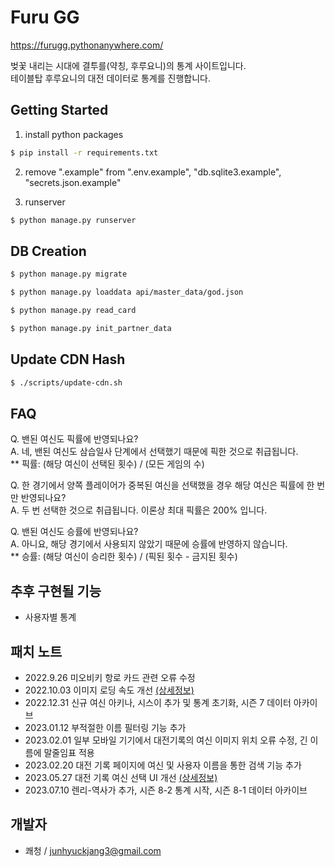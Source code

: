 # Furu GG
https://furugg.pythonanywhere.com/  

벚꽃 내리는 시대에 결투를(약칭, 후루요니)의 통계 사이트입니다.  
테이블탑 후루요니의 대전 데이터로 통계를 진행합니다.  

## Getting Started
1. install python packages
```sh
$ pip install -r requirements.txt
```
2. remove ".example" from ".env.example", "db.sqlite3.example", "secrets.json.example"


3. runserver
```sh
$ python manage.py runserver
```

## DB Creation
```sh
$ python manage.py migrate

$ python manage.py loaddata api/master_data/god.json

$ python manage.py read_card

$ python manage.py init_partner_data
```

## Update CDN Hash
```sh
$ ./scripts/update-cdn.sh
```

## FAQ
Q. 밴된 여신도 픽률에 반영되나요?  
A. 네, 밴된 여신도 삼습일사 단계에서 선택했기 때문에 픽한 것으로 취급됩니다.  
** 픽률:  (해당 여신이 선택된 횟수) / (모든 게임의 수)

Q. 한 경기에서 양쪽 플레이어가 중복된 여신을 선택했을 경우 해당 여신은 픽률에 한 번만 반영되나요?  
A. 두 번 선택한 것으로 취급됩니다. 이론상 최대 픽률은 200% 입니다.


Q. 밴된 여신도 승률에 반영되나요?  
A. 아니요, 해당 경기에서 사용되지 않았기 때문에 승률에 반영하지 않습니다.  
** 승률: (해당 여신이 승리한 횟수) / (픽된 횟수 - 금지된 횟수)

## 추후 구현될 기능
- 사용자별 통계


## 패치 노트
- 2022.9.26 미오비키 항로 카드 관련 오류 수정
- 2022.10.03 이미지 로딩 속도 개선 [(상세정보)](https://github.com/ClearSky-S/FuruYoniStatistics/pull/1)
- 2022.12.31 신규 여신 아키나, 시스이 추가 및 통계 초기화, 시즌 7 데이터 아카이브
- 2023.01.12 부적절한 이름 필터링 기능 추가
- 2023.02.01 일부 모바일 기기에서 대전기록의 여신 이미지 위치 오류 수정, 긴 이름에 말줄임표 적용
- 2023.02.20 대전 기록 페이지에 여신 및 사용자 이름을 통한 검색 기능 추가
- 2023.05.27 대전 기록 여신 선택 UI 개선 [(상세정보)](https://github.com/ClearSky-S/FuruYoniStatistics/pull/2)
- 2023.07.10 렌리-역사가 추가, 시즌 8-2 통계 시작, 시즌 8-1 데이터 아카이브

## 개발자
- 쾌청 / junhyuckjang3@gmail.com
